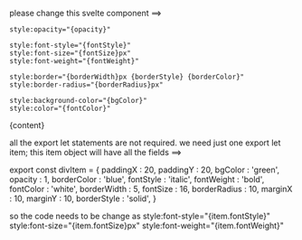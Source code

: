 please change this svelte component 
==>
<script>
  export let content = 'content';
  // Suitable values for each variable are given in the comments
  export let paddingX = 20; // e.g. 10, 15, 25
  export let paddingY = 20; // e.g. 10, 15, 25
  export let bgColor = 'green'; // e.g. 'red', 'blue', '#FF5733'
  export let opacity = 1; // e.g. 0.3, 0.7, 1
  export let borderColor = 'blue'; // e.g. 'red', 'blue', '#FF5733'
  export let fontStyle = 'italic'; // e.g. 'normal', 'oblique'
  export let fontWeight = 'bold'; // e.g. 'normal', 'lighter', 'bolder'
  export let fontColor = 'white'; // e.g. 'black', '#FF5733'
  export let borderWidth = 5; // e.g. 1, 2, 3
  export let fontSize = 16; // e.g. 12, 14, 18
  export let borderRadius = 10; // e.g. 5, 15, 20
  export let marginX = 10; // e.g. 5, 15, 20
  export let marginY = 10; // e.g. 5, 15, 20
  export let borderStyle = 'solid'; // e.g. 'dotted', 'dashed', 'double'
</script>

<div
    style:padding="{paddingY}px {paddingX}px"
    style:margin="{marginY}px {marginX}px"

    style:opacity="{opacity}"
    
    style:font-style="{fontStyle}"
    style:font-size="{fontSize}px"
    style:font-weight="{fontWeight}"
    
    style:border="{borderWidth}px {borderStyle} {borderColor}"
    style:border-radius="{borderRadius}px"
    
    style:background-color="{bgColor}"
    style:color="{fontColor}"
>
{content}
</div>


all the export let statements are not required. we need just one
export let item;
this item object will have all the fields
==>


export const divItem = {
            paddingX : 20,
            paddingY : 20,
            bgColor : 'green',
            opacity : 1,
            borderColor : 'blue',
            fontStyle : 'italic',
            fontWeight : 'bold',
            fontColor : 'white',
            borderWidth : 5,
            fontSize : 16,
            borderRadius : 10,
            marginX : 10,
            marginY : 10,
            borderStyle : 'solid',
}

so the code needs to be change as
style:font-style="{item.fontStyle}"
    style:font-size="{item.fontSize}px"
    style:font-weight="{item.fontWeight}"